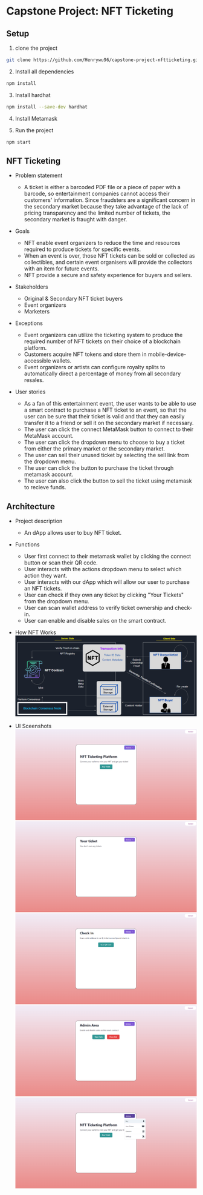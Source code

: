 # Capstone Project: NFT Ticketing

## Setup

1. clone the project

```bash
git clone https://github.com/Henrywu96/capstone-project-nftticketing.git
```

2. Install all dependencies

```bash
npm install
```

3. Install hardhat

```bash
npm install --save-dev hardhat
```

4. Install Metamask

5. Run the project

```bash
npm start
```

## NFT Ticketing

- Problem statement
  - A ticket is either a barcoded PDF file or a piece of paper with a barcode, so entertainment companies cannot access their customers' information. Since fraudsters are a significant concern in the secondary market because they take advantage of the lack of pricing transparency and the limited number of tickets, the secondary market is fraught with danger.

- Goals
  - NFT enable event organizers to reduce the time and resources required to produce tickets for specific events.
  - When an event is over, those NFT tickets can be sold or collected as collectibles, and certain event organisers will provide the collectors with an item for future events.
  - NFT provide a secure and safety experience for buyers and sellers.

- Stakeholders
  - Original & Secondary NFT ticket buyers
  - Event organizers
  - Marketers

- Exceptions
  - Event organizers can utilize the ticketing system to produce the required number of NFT tickets on their choice of a blockchain platform.
  - Customers acquire NFT tokens and store them in mobile-device-accessible wallets.
  - Event organizers or artists can configure royalty splits to automatically direct a percentage of money from all secondary resales.

- User stories
  - As a fan of this entertainment event, the user wants to be able to use a smart contract to purchase a NFT ticket to an event, so that the user can be sure that their ticket is valid and that they can easily transfer it to a friend or sell it on the secondary market if necessary.
  - The user can click the connect MetaMask button to connect to their MetaMask account.
  - The user can click the dropdown menu to choose to buy a ticket from either the primary market or the secondary market.
  - The user can sell their unused ticket by selecting the sell link from the dropdown menu.
  - The user can click the button to purchase the ticket through metamask account.
  - The user can also click the button to sell the ticket using metamask to recieve funds.

## Architecture

- Project description
  - An dApp allows user to buy NFT ticket.

- Functions
  - User first connect to their metamask wallet by clicking the connect button or scan their QR code.
  - User interacts with the actions dropdown menu to select which action they want.
  - User interacts with our dApp which will allow our user to purchase an NFT tickets.
  - User can check if they own any ticket by clicking "Your Tickets" from the dropdown menu.
  - User can scan wallet address to verify ticket ownership and check-in.
  - User can enable and disable sales on the smart contract.

- How NFT Works
![Alt text](src/images/HowNFTworks.png)

- UI Sceenshots
![Alt text](src/images/UI.png)
![Alt text](src/images/UI-2.png)
![Alt text](src/images/UI-3.png)
![Alt text](src/images/UI-4.png)
![Alt text](src/images/UI-5.png)
